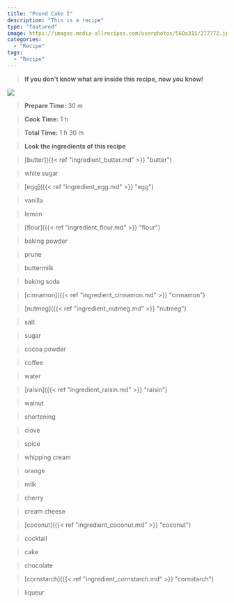 ```yaml
---
title: "Pound Cake I"
description: "This is a recipe"
type: "featured"
image: https://images.media-allrecipes.com/userphotos/560x315/277772.jpg
categories: 
  - "Recipe"
tags: 
  - "Recipe"
---
```



>**If you don't know what are inside this recipe, now you know!**

![](../images/Recipes-Banner.jpg)
> **Prepare Time:** 30 m


> **Cook Time:** 1 h


> **Total Time:** 1 h 30 m

> **Look the ingredients of this recipe**

> [butter]({{< ref "ingredient_butter.md" >}} "butter")

> white sugar

> [egg]({{< ref "ingredient_egg.md" >}} "egg")

> vanilla

> lemon

> [flour]({{< ref "ingredient_flour.md" >}} "flour")

> baking powder

> prune

> buttermilk

> baking soda

> [cinnamon]({{< ref "ingredient_cinnamon.md" >}} "cinnamon")

> [nutmeg]({{< ref "ingredient_nutmeg.md" >}} "nutmeg")

> salt

> sugar

> cocoa powder

> coffee

> water

> [raisin]({{< ref "ingredient_raisin.md" >}} "raisin")

> walnut

> shortening

> clove

> spice

> whipping cream

> orange

> milk

> cherry

> cream cheese

> [coconut]({{< ref "ingredient_coconut.md" >}} "coconut")

> cocktail

> cake

> chocolate

> [cornstarch]({{< ref "ingredient_cornstarch.md" >}} "cornstarch")

> liqueur

